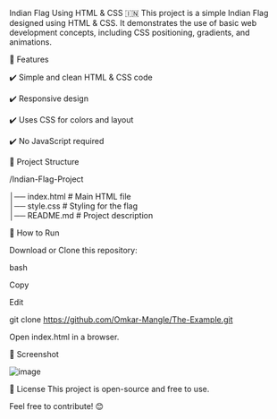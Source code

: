 Indian Flag Using HTML & CSS 🇮🇳
This project is a simple Indian Flag designed using HTML & CSS. It demonstrates the use of basic web development concepts, including CSS positioning, gradients, and animations.

📌 Features

✔️ Simple and clean HTML & CSS code

✔️ Responsive design

✔️ Uses CSS for colors and layout

✔️ No JavaScript required

📂 Project Structure

/Indian-Flag-Project

│── index.html  # Main HTML file  
│── style.css   # Styling for the flag  
│── README.md   # Project description 

🚀 How to Run

Download or Clone this repository:

bash

Copy

Edit

git clone https://github.com/Omkar-Mangle/The-Example.git

Open index.html in a browser.

📸 Screenshot


![image](https://github.com/user-attachments/assets/b9077f63-e116-489e-a286-64ca4680e80e)

📜 License
This project is open-source and free to use.

Feel free to contribute! 😊 
